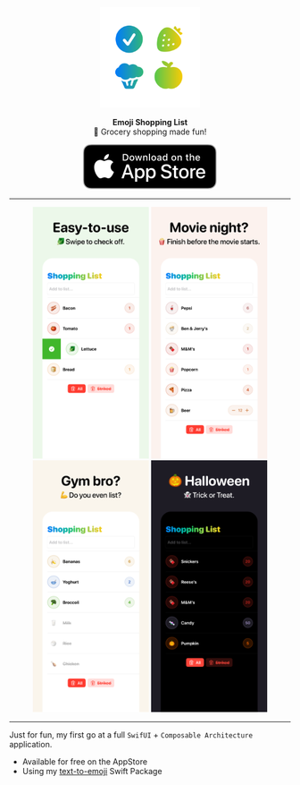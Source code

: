 <p align="center">
   <img width="180" src=".github/assets/icon-readme.png" alt="Emoji Shopping List">
</p>
<p align="center">
   <strong>Emoji Shopping List</strong><BR>
   🥦 Grocery shopping made fun!
</p>
<p align="center">
   <a href="https://apps.apple.com/us/app/emoji-shopping-list/id1627533228">
      <img src=".github/assets/download-appstore.svg" alt="Download on AppStore"> 
   </a>
</p>

---

<p align="center">
   <img src=".github/assets/1.png" alt="AppStore Screenshot 1" height="450">
   <img src=".github/assets/2.png" alt="AppStore Screenshot 2" height="450">
   <img src=".github/assets/3.png" alt="AppStore Screenshot 3" height="450">
   <img src=".github/assets/4.png" alt="AppStore Screenshot 4" height="450">
</p>

---

Just for fun, my first go at a full `SwifUI` + `Composable Architecture` application.<br />
- Available for free on the AppStore
- Using my [text-to-emoji](https://swiftpackageindex.com/WouterWisse/text-to-emoji) Swift Package
